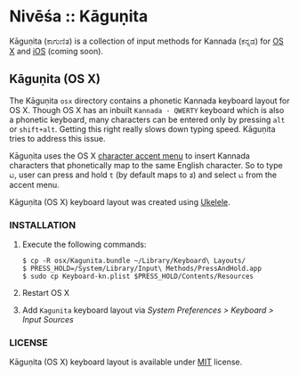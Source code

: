Nivēśa :: Kāguṇita
==================

Kāguṇita (ಕಾಗುಣಿತ) is a collection of input methods for Kannada (ಕನ್ನಡ) for [OS X](https://en.wikipedia.org/wiki/OS_X) and [iOS](https://en.wikipedia.org/wiki/IOS) (coming soon).

## Kāguṇita (OS X)

The Kāguṇita `osx` directory contains a phonetic Kannada keyboard layout for OS X. Though OS X has an inbuilt `Kannada - QWERTY` keyboard which is also a phonetic keyboard, many characters can be entered only by pressing `alt` or `shift+alt`. Getting this right really slows down typing speed. Kāguṇita tries to address this issue.

Kāguṇita uses the OS X [character accent menu](https://support.apple.com/kb/PH18436?locale=en_US&viewlocale=en_US) to insert Kannada characters that phonetically map to the same English character. So to type ಟ, user can press and hold `t` (by default maps to ತ) and select ಟ from the accent menu. 

Kāguṇita (OS X) keyboard layout was created using [Ukelele](http://scripts.sil.org/ukelele).

### INSTALLATION

1. Execute the following commands:

       $ cp -R osx/Kagunita.bundle ~/Library/Keyboard\ Layouts/
       $ PRESS_HOLD=/System/Library/Input\ Methods/PressAndHold.app
       $ sudo cp Keyboard-kn.plist $PRESS_HOLD/Contents/Resources
       
2. Restart OS X

3. Add `Kagunita` keyboard layout via _System Preferences > Keyboard > Input Sources_

### LICENSE

Kāguṇita (OS X) keyboard layout is available under [MIT](http://opensource.org/licenses/MIT) license.


